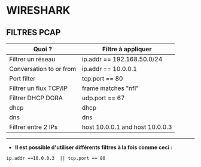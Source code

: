 # WIRESHARK 

## FILTRES PCAP 

|        Quoi ?               |       Filtre à appliquer       |
|-----------------------------|----------------------------------|
|     Filtrer un réseau	       |    ip.addr == 192.168.50.0/24   |
|  Conversation to or from     |     ip.addr == 10.0.0.1           |
|          Port filter         |         tcp.port == 80            |
| Filtrer un flux TCP/IP       |     frame matches "nfl"           |
| Filtrer DHCP DORA            | udp.port == 67 || udp.port == 68
|          dhcp               |        dhcp                    |
|          dns                  |           dns                  |
| Filtrer entre 2 IPs          | host 10.0.0.1 and host 10.0.0.3   |


---

* __Il est possible d'utiliser différents filtres à la fois comme ceci :__
```wireshark
ip.addr ==10.0.0.3  || tcp.port == 80
```